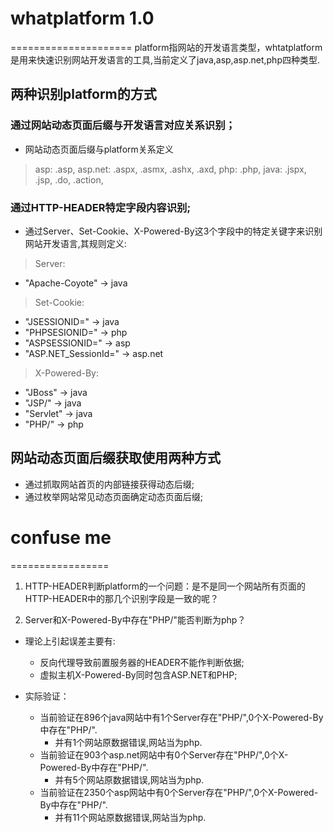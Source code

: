 # whatplatform 1.0
=====================
platform指网站的开发语言类型，whtatplatform是用来快速识别网站开发语言的工具,当前定义了java,asp,asp.net,php四种类型.

## 两种识别platform的方式
### 通过网站动态页面后缀与开发语言对应关系识别；
* 网站动态页面后缀与platform关系定义
> asp: .asp,
> asp.net: .aspx, .asmx, .ashx, .axd,
> php: .php,
> java: .jspx, .jsp, .do, .action,
### 通过HTTP-HEADER特定字段内容识别;
* 通过Server、Set-Cookie、X-Powered-By这3个字段中的特定关键字来识别网站开发语言,其规则定义:
> Server:
 - "Apache-Coyote" -> java
> Set-Cookie:
 - "JSESSIONID=" -> java
 - "PHPSESIONID=" -> php
 - "ASPSESSIONID=" -> asp
 - "ASP.NET_SessionId=" -> asp.net
> X-Powered-By:
 - "JBoss" -> java
 - "JSP/" -> java
 - "Servlet" -> java
 - "PHP/" -> php


## 网站动态页面后缀获取使用两种方式
* 通过抓取网站首页的内部链接获得动态后缀;
* 通过枚举网站常见动态页面确定动态页面后缀;




# confuse me
=================
1) HTTP-HEADER判断platform的一个问题：是不是同一个网站所有页面的HTTP-HEADER中的那几个识别字段是一致的呢？

2) Server和X-Powered-By中存在"PHP/"能否判断为php？
* 理论上引起误差主要有:
  - 反向代理导致前置服务器的HEADER不能作判断依据;
  - 虚拟主机X-Powered-By同时包含ASP.NET和PHP;

* 实际验证：
  - 当前验证在896个java网站中有1个Server存在"PHP/",0个X-Powered-By中存在"PHP/".
    - 并有1个网站原数据错误,网站当为php.
  - 当前验证在903个asp.net网站中有0个Server存在"PHP/",0个X-Powered-By中存在"PHP/".
    - 并有5个网站原数据错误,网站当为php.
  - 当前验证在2350个asp网站中有0个Server存在"PHP/",0个X-Powered-By中存在"PHP/".
    - 并有11个网站原数据错误,网站当为php.
 







